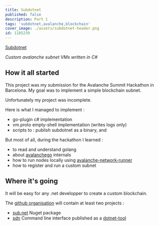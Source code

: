 ```yaml
---
title: Subdotnet
published: false
description: Part 1
tags: 'subdotnet,avalanche,blockchain'
cover_image: ./assets/subdotnet-header.png
id: 1185239
---
```



[Subdotnet](https://github.com/boulix3/subdotnet) 

_Custom avalanche subnet VMs written in C#_

## How it all started

This project was my submission for the Avalanche Summit Hackathon in Barcelona.
My goal was to implement a simple blockchain subnet. 

Unfortunately my project was incomplete. 

Here is what I managed to implement :  
- go-plugin c# implementation
- vm.proto empty-shell implementation (writes logs only)
- scripts to : publish subdotnet as a binary, and 

But most of all, during the hackathon I learned : 
- to read and understand golang
- about [avalanchego](https://github.com/ava-labs/avalanchego) internals
- how to run nodes locally using [avalanche-network-runner](https://github.com/ava-labs/avalanche-network-runner)
- how to register and run a custom subnet

## Where it's going

It will be easy for any .net developper to create a custom blockchain.

The [github organisation](https://github.com/subdotnet) will contain at least two projects : 
- [sub.net](https://github.com/subdotnet/sub.net) Nuget package 
- [sdn](https://github.com/subdotnet/subdotnet-cli) Command line interface published as a [dotnet-tool](https://www.nuget.org/packages/sdn/)
